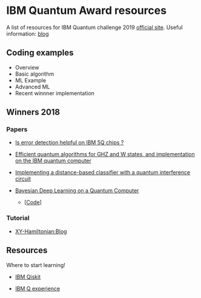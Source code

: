 # IBM Quantum Award resources
A list of resources for IBM Quantum challenge 2019 [official site](https://ibmqawards.com). Useful information: [blog](https://www.ibm.com/blogs/research/2019/09/building-quantum-skills/)

## Coding examples

- Overview
- Basic algorithm
- ML Example
- Advanced ML
- Recent winnner implementation

## Winners 2018

### Papers

- [Is error detection helpful on IBM 5Q chips ?](https://arxiv.org/abs/1705.08957)

- [Efficient quantum algorithms for GHZ and W states, and implementation on the IBM quantum computer](https://arxiv.org/abs/1807.05572)

- [Implementing a distance-based classifier with a quantum interference circuit](https://arxiv.org/abs/1703.10793)

- [Bayesian Deep Learning on a Quantum Computer](https://arxiv.org/pdf/1806.11463.pdf)

  - [[Code](https://gitlab.com/apozas/bayesian-dl-quantum/)]
  
### Tutorial

- [XY-Hamiltonian:Blog](https://medium.com/qiskit/how-i-became-a-quantum-computation-scientist-dbf4ccd538c9)

## Resources

Where to start learning!

- [IBM Qiskit](https://qiskit.org)

- [IBM Q experience](https://quantum-computing.ibm.com)
